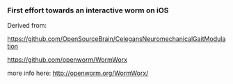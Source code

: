 
### First effort towards an interactive worm on iOS


Derived from: 

https://github.com/OpenSourceBrain/CelegansNeuromechanicalGaitModulation

https://github.com/openworm/WormWorx 

more info here: http://openworm.org/WormWorx/

